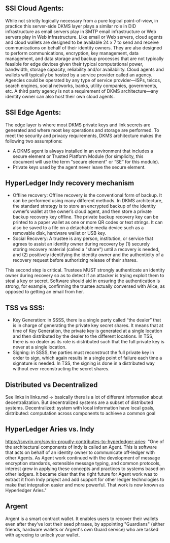 ## SSI Cloud Agents:
While not strictly logically necessary from a pure logical point-of-view, in practice this server-side DKMS layer plays a similar role in DID infrastructure as email servers play in SMTP email infrastructure or Web servers play in Web infrastructure. Like email or Web servers, cloud agents and cloud wallets are designed to be available 24 x 7 to send and receive communications on behalf of their identity owners. They are also designed to perform communications, encryption, key management, data management, and data storage and backup processes that are not typically feasible for edge devices given their typical computational power, bandwidth, storage capacity, reliability and/or availability.
Cloud agents and wallets will typically be hosted by a service provider called an agency. Agencies could be operated by any type of service provider—ISPs, telcos, search engines, social networks, banks, utility companies, governments, etc. A third party agency is not a requirement of DKMS architecture—any identity owner can also host their own cloud agents.

## SSI Edge Agents:
The edge layer is where most DKMS private keys and link secrets are generated and where most key operations and storage are performed. To meet the security and privacy requirements, DKMS architecture makes the following two assumptions:
- A DKMS agent is always installed in an environment that includes a secure element or Trusted Platform Module (for simplicity, this document will use the term "secure element" or “SE” for this module).
- Private keys used by the agent never leave the secure element.

## HyperLedger Indy recovery mechanism
- Offline recovery: Offline recovery is the conventional form of backup. It can be performed using many different methods. In DKMS architecture, the standard strategy is to store an encrypted backup of the identity owner’s wallet at the owner’s cloud agent, and then store a private backup recovery key offline. The private backup recovery key can be printed to a paper wallet as one or more QR codes or text strings. It can also be saved to a file on a detachable media device such as a removable disk, hardware wallet or USB key.
- Social Recovery: A trustee is any person, institution, or service that agrees to assist an identity owner during recovery by (1) securely storing recovery material (called a "share") until a recovery is needed, and (2) positively identifying the identity owner and the authenticity of a recovery request before authorizing release of their shares.

This second step is critical. Trustees MUST strongly authenticate an identity owner during recovery so as to detect if an attacker is trying exploit them to steal a key or secret. Software should aid in ensuring the authentication is strong, for example, confirming the trustee actually conversed with Alice, as opposed to getting an email from her.

## TSS vs SSS:
- Key Generation: in SSSS, there is a single party called “the dealer” that is in charge of generating the private key secret shares. It means that at time of Key Generation, the private key is generated at a single location and then distributed by the dealer to the different locations. In TSS, there is no dealer as its role is distributed such that the full private key is never at a single location.
- Signing: in SSSS, the parties must reconstruct the full private key in order to sign, which again results in a single point of failure each time a signature is needed. In TSS, the signing is done in a distributed way without ever reconstructing the secret shares.

## Distributed vs Decentralized
See links in links.md -> basically there is a lot of different information about decentralization. But decentralized systems are a subset of distributed systems. Decentralized: system with local information have local goals, distributed: computation across components to achieve a common goal

## HyperLedger Aries vs. Indy
https://sovrin.org/sovrin-proudly-contributes-to-hyperledger-aries: "One of the architectural components of Indy is called an Agent. This is software that acts on behalf of an identity owner to communicate off-ledger with other Agents. As Agent work continued with the development of message encryption standards, extensible message typing, and common protocols, interest grew in applying these concepts and practices to systems based on other ledgers. It became clear that the right future for Agent work was to extract it from Indy project and add support for other ledger technologies to make that integration easier and more powerful. That work is now known as Hyperledger Aries."

## Argent
Argent is a smart contract wallet.
It enables users to recover their wallets even after they've lost their seed phrases, by appointing "Guardians" (either friends, hardware wallets or Argent's own Guard service) who are tasked with agreeing to unlock your wallet.
